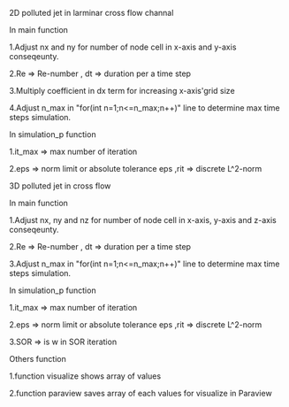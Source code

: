 2D polluted jet in larminar cross flow channal


  In main function
  
   1.Adjust nx and ny for number of node cell in x-axis and y-axis conseqeunty.
   
   2.Re => Re-number , dt => duration per a time step 
   
   3.Multiply coefficient in dx term for increasing x-axis'grid size
   
   4.Adjust n_max in "for(int n=1;n<=n_max;n++)" line to determine max time steps simulation.
   
   
  In simulation_p function
  
   1.it_max => max number of iteration
   
   2.eps => norm limit or absolute tolerance eps ,rit => discrete L^2-norm
  
  
3D polluted jet in cross flow

In main function

   1.Adjust nx, ny and nz for number of node cell in x-axis, y-axis and z-axis conseqeunty.
   
   2.Re => Re-number , dt => duration per a time step 
   
   3.Adjust n_max in "for(int n=1;n<=n_max;n++)" line to determine max time steps simulation.
   
   
   
  In simulation_p function
  
   1.it_max => max number of iteration
   
   2.eps => norm limit or absolute tolerance eps ,rit => discrete L^2-norm
   
   3.SOR => is w in SOR iteration


Others function

  1.function visualize shows array of values
  
  2.function paraview saves array of each values for visualize in Paraview
  
